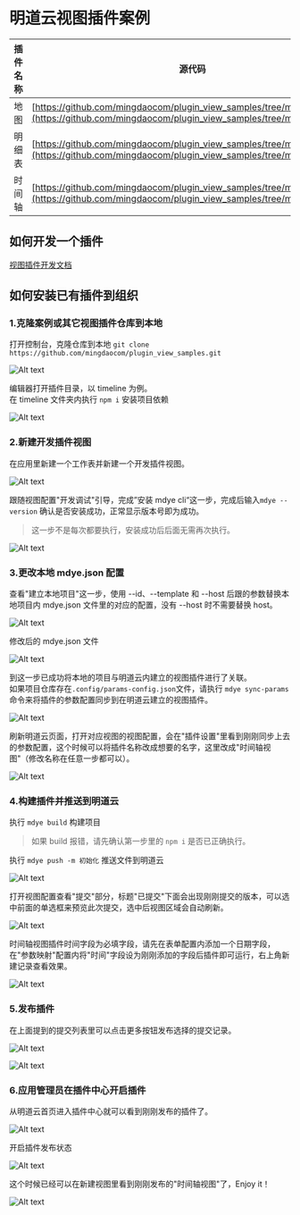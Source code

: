 # 明道云视图插件案例

| 插件名称 | 源代码                                                                                                                                           |
| -------- | ------------------------------------------------------------------------------------------------------------------------------------------------ |
| 地图     | [https://github.com/mingdaocom/plugin_view_samples/tree/master/map](https://github.com/mingdaocom/plugin_view_samples/tree/master/map)           |
| 明细表   | [https://github.com/mingdaocom/plugin_view_samples/tree/master/table](https://github.com/mingdaocom/plugin_view_samples/tree/master/table)       |
| 时间轴   | [https://github.com/mingdaocom/plugin_view_samples/tree/master/timeline](https://github.com/mingdaocom/plugin_view_samples/tree/master/timeline) |

## 如何开发一个插件

[视图插件开发文档](https://help.mingdao.com/extensions/developer/view/)

## 如何安装已有插件到组织

### 1.克隆案例或其它视图插件仓库到本地

打开控制台，克隆仓库到本地
`git clone https://github.com/mingdaocom/plugin_view_samples.git`

![Alt text](.assets/image.png)

编辑器打开插件目录，以 timeline 为例。  
在 timeline 文件夹内执行 `npm i` 安装项目依赖

![Alt text](.assets/image-3.png)

### 2.新建开发插件视图

在应用里新建一个工作表并新建一个开发插件视图。

![Alt text](.assets/image-1.png)

跟随视图配置"开发调试"引导，完成”安装 mdye cli“这一步，完成后输入`mdye --version` 确认是否安装成功，正常显示版本号即为成功。

> 这一步不是每次都要执行，安装成功后后面无需再次执行。

![Alt text](.assets/image-2.png)

### 3.更改本地 mdye.json 配置

查看"建立本地项目"这一步，使用 --id、--template 和 --host 后跟的参数替换本地项目内 mdye.json 文件里的对应的配置，没有 --host 时不需要替换 host。

![Alt text](.assets/image-4.png)

修改后的 mdye.json 文件

![Alt text](.assets/image-7.png)

到这一步已成功将本地的项目与明道云内建立的视图插件进行了关联。  
如果项目仓库存在`.config/params-config.json`文件，请执行 `mdye sync-params` 命令来将插件的参数配置同步到在明道云建立的视图插件。

![Alt text](.assets/image-23.png)

刷新明道云页面，打开对应视图的视图配置，会在"插件设置"里看到刚刚同步上去的参数配置，这个时候可以将插件名称改成想要的名字，这里改成"时间轴视图"（修改名称在任意一步都可以）。

![Alt text](.assets/image-20.png)

### 4.构建插件并推送到明道云

执行 `mdye build` 构建项目

> 如果 build 报错，请先确认第一步里的 `npm i` 是否已正确执行。

执行 `mdye push -m 初始化` 推送文件到明道云

![Alt text](.assets/image-24.png)

打开视图配置查看"提交"部分，标题"已提交"下面会出现刚刚提交的版本，可以选中前面的单选框来预览此次提交，选中后视图区域会自动刷新。

![Alt text](.assets/image-10.png)

时间轴视图插件时间字段为必填字段，请先在表单配置内添加一个日期字段，在"参数映射"配置内将"时间"字段设为刚刚添加的字段后插件即可运行，右上角新建记录查看效果。

![Alt text](.assets/image-12.png)

### 5.发布插件

在上面提到的提交列表里可以点击更多按钮发布选择的提交记录。

![Alt text](.assets/image-13.png)

![Alt text](.assets/image-14.png)

### 6.应用管理员在插件中心开启插件

从明道云首页进入插件中心就可以看到刚刚发布的插件了。

![Alt text](.assets/image-27.png)

开启插件发布状态

![Alt text](.assets/image-26.png)

这个时候已经可以在新建视图里看到刚刚发布的"时间轴视图"了，Enjoy it！

![Alt text](.assets/image-18.png)

<!-- <style> img { max-width: 800px;  height: auto; } </style> -->

